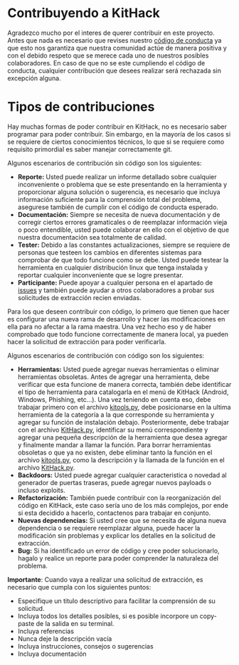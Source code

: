 # Contribuyendo a KitHack

Agradezco mucho por el interes de querer contribuir en este proyecto. Antes que nada es necesario que revises nuestro [código de conducta](https://github.com/AdrMXR/KitHack/blob/master/docs/CODE_OF_CONDUCT.md) ya que esto nos garantiza que nuestra comunidad actúe de manera positiva y con el debido respeto que se merece cada uno de nuestros posibles colaboradores. En caso de que no se este cumpliendo el código de conducta, cualquier contribución que desees realizar será rechazada sin excepción alguna.

# Tipos de contribuciones

Hay muchas formas de poder contribuir en KitHack, no es necesario saber programar para poder contribuir. Sin embargo, en la mayoría de los casos si se requiere de ciertos conocimientos técnicos, lo que si se requiere como requisito primordial es saber manejar correctamente git.

Algunos escenarios de contribución sin código son los siguientes:

* **Reporte:** Usted puede realizar un informe detallado sobre cualquier inconveniente o problema que se este presentando en la herramienta y proporcionar alguna solución o sugerencia, es necesario que incluya información suficiente para la comprensión total del problema, asegurese también de cumplir con el código de conducta esperado. 
* **Documentación:** Siempre se necesita de nueva documentación y de corregir ciertos errores gramaticales o de reemplazar información vieja o poco entendible, usted puede colaborar en ello con el objetivo de que nuestra documentación sea totalmente de calidad. 
* **Tester:** Debido a las constantes actualizaciones, siempre se requiere de personas que testeen los cambios en diferentes sistemas para comprobar de que todo funcione como se debe. Usted puede testear la herramienta en cualquier distribución linux que tenga instalada y reportar cualquier inconveniente que se logre presentar.
* **Participante:** Puede apoyar a cualquier persona en el apartado de [issues](https://github.com/AdrMXR/KitHack/issues) y también puede ayudar a otros colaboradores a probar sus solicitudes de extracción recien enviadas.

Para los que deseen contribuir con código, lo primero que tienen que hacer es configurar una nueva rama de desarrollo y hacer las modificaciones en ella para no afectar a la rama maestra. Una vez hecho eso y de haber comprobado que todo funcione correctamente de manera local, ya pueden hacer la solicitud de extracción para poder verificarla.

Algunos escenarios de contribución con código son los siguientes:

* **Herramientas:** Usted puede agregar nuevas herramientas o eliminar herramientas obsoletas. Antes de agregar una herramienta, debe verificar que esta funcione de manera correcta, también debe identificar el tipo de herramienta para catalogarla en el menú de KitHack (Android, Windows, Phishing, etc...). Una vez teniendo en cuenta eso, debe trabajar primero con el archivo [kitools.py](https://github.com/AdrMXR/KitHack/blob/master/lib/kitools.py), debe posicionarse en la ultima herramienta de la categoría a la que corresponde su herramienta y agregar su función de instalación debajo. Posteriormente, debe trabajar con el archivo [KitHack.py](https://github.com/AdrMXR/KitHack/blob/master/KitHack.py), identificar su menú correspondiente y agregar una pequeña descripción de la herramienta que desea agregar y finalmente mandar a llamar la función. Para borrar herramientas obsoletas o que ya no existen, debe eliminar tanto la función en el archivo [kitools.py](https://github.com/AdrMXR/KitHack/blob/master/lib/kitools.py), como la descripción y la llamada de la función en el archivo [KitHack.py](https://github.com/AdrMXR/KitHack/blob/master/KitHack.py).
* **Backdoors:** Usted puede agregar cualquier caracteristica o novedad al generador de puertas traseras, puede agregar nuevos payloads o incluso exploits.
* **Refactorización:** También puede contribuir con la reorganización del código en KitHack, este caso sería uno de los más complejos, por ende si esta decidido a hacerlo, contactenos para trabajar en conjunto.
* **Nuevas dependencias:** Si usted cree que se necesita de alguna nueva dependencia o se requiere reemplazar alguna, puede hacer la modificación sin problemas y explicar los detalles en la solicitud de extracción.
* **Bug:** Si ha identificado un error de código y cree poder solucionarlo, hagalo y realice un reporte para poder comprender la naturaleza del problema.

**Importante**: Cuando vaya a realizar una solicitud de extracción, es necesario que cumpla con los siguientes puntos:

* Especifique un titulo descriptivo para facilitar la comprensión de su solicitud.
* Incluya todos los detalles posibles, si es posible incorpore un copy-paste de la salida en su terminal.
* Incluya referencias
* Nunca deje la descripción vacía
* Incluya instrucciones, consejos o sugerencias
* Incluya documentación